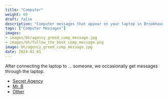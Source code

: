 ```yaml
---
title: "Computer"
weight: 60
draft: false
description: "Computer messages that appear on your laptop in Brookhaven RP by the Agency, Mr. B, and other sources."
tags: ["Computer Messages"]
images: 
- images/bh/agency_greed_comp_message.jpg
- images/bh/follow_the_book_comp_message.png
image: bh/agency_greed_comp_message.jpg
date: 2024-01-01
---
```



After connecting the laptop to ... someone, we occasionally get messages through the laptop.

- [Secret Agency](agency/)
- [Mr. B](mrb/)
- [Other](other/)